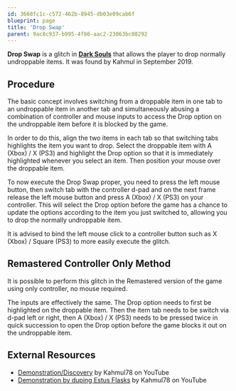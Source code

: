```yaml
---
id: 3668fc1c-c572-462b-8945-db03e09cab6f
blueprint: page
title: 'Drop Swap'
parent: 9ac8c937-b995-4f86-aac2-23063bc08292
---
```

**Drop Swap** is a glitch in [**Dark Souls**](/darksouls) that allows the player to drop normally undroppable items. It was found by Kahmul in September 2019.

## Procedure

The basic concept involves switching from a droppable item in one tab to an undroppable item in another tab and simultaneously abusing a combination of controller and mouse inputs to access the Drop option on the undroppable item before it is blocked by the game.

In order to do this, align the two items in each tab so that switching tabs highlights the item you want to drop. Select the droppable item with A (Xbox) / X (PS3) and highlight the Drop option so that it is immediately highlighted whenever you select an item. Then position your mouse over the droppable item.

To now execute the Drop Swap proper, you need to press the left mouse button, then switch tab with the controller d-pad and on the next frame release the left mouse button and press A (Xbox) / X (PS3) on your controller. This will select the Drop option before the game has a chance to update the options according to the item you just switched to, allowing you to drop the normally undroppable item.

It is advised to bind the left mouse click to a controller button such as X (Xbox) / Square (PS3) to more easily execute the glitch.

## Remastered Controller Only Method

It is possible to perform this glitch in the Remastered version of the game using only controller, no mouse required.

The inputs are effectively the same. The Drop option needs to first be highlighted on the droppable item. Then the item tab needs to be switch via d-pad left or right, then A (Xbox) / X (PS3) needs to be pressed twice in quick succession to open the Drop option before the game blocks it out on the undroppable item.

## External Resources

- [Demonstration/Discovery](//www.youtube.com/watch?v=mp21NDn3Uo4) by Kahmul78 on YouTube
- [Demonstration by duping Estus Flasks](//www.youtube.com/watch?v=FRmAfnPWmUg) by Kahmul78 on YouTube
